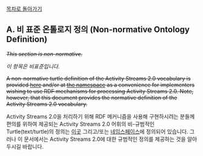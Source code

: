 [목차로 돌아가기](ActivityVocabularyContents.md)

## A. 비 표준 온톨로지 정의 (Non-normative Ontology Definition)

~~_This section is non-normative._~~

_이 항목은 비표준입니다._

~~A non-normative turtle definition of the Activity Streams 2.0 vocabulary is provided [here](https://www.w3.org/ns/activitystreams-owl) and/or at [the namespace](https://www.w3.org/ns/activitystreams) as a convenience for implementers wishing to use RDF mechanisms for processing Activity Streams 2.0. Note, however, that this document provides the normative definition of the Activity Streams 2.0 vocabulary.~~

Activity Streams 2.0을 처리하기 위해 RDF 메커니즘을 사용해 구현하시려는 분들께 편의를 위하여 제공되는 Activity Streams 2.0 어휘의 비-규범적인 Turtle(text/turtle)의 정의는 [이곳](https://www.w3.org/ns/activitystreams-owl) 그리고/또는 [네임스페이스](https://www.w3.org/ns/activitystreams)에 정의되어 있습니다. 그러나 이 문서에서는 Activity Streams 2.0에 대한 규범적인 정의를 제공하는 것을 알아두시길 바랍니다.
